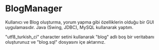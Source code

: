 # BlogManager
Kullanıcı ve Blog oluşturma, yorum yapma gibi özelliklerin olduğu bir GUI uygulamasıdır. Java (Swing, JDBC), MySQL kullanarak yaptım.

"utf8_turkish_ci" character setini kullanarak "blog" adlı boş bir veritabanı oluşturunuz ve "blog.sql" dosyasını içe aktarınız.
